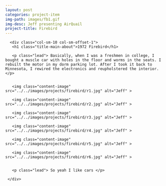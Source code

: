 ```yaml
---
layout: post
categories: project-item
img-path: images/fb1.gif
img-desc: Jeff presenting AirQuail
project-title: Firebird
---
```


<div class="container-fluid">
  <div class="description"> 
    <div class="row text-left">

      <div class="col-sm-10 col-sm-offset-1">
       <h1 class="title-main-about">1972 Firebird</h1>

       <p class="lead"> Basically, when I was a freshmen in college, I bought a muscle car with holes in the floor and worms in the seats. I rebuilt the motor in my dorm parking lot. After I took it back to Minnesota, I rewired the electronics and reupholstered the interior. </p>


       <img class="content-image"  src="../../images/projects/firebird/r1.jpg" alt="Jeff" >

       <img class="content-image"  src="../../images/projects/firebird/r2.jpg" alt="Jeff" >

       <img class="content-image"  src="../../images/projects/firebird/r3.jpg" alt="Jeff" >

       <img class="content-image"  src="../../images/projects/firebird/r4.jpg" alt="Jeff" >

       <img class="content-image"  src="../../images/projects/firebird/r5.jpg" alt="Jeff" >

       <img class="content-image" src="../../images/projects/firebird/r6.jpg" alt="Jeff" >


       <p class="lead"> So yeah I like cars </p>

     </div>
   </div>
 </div>
</div>